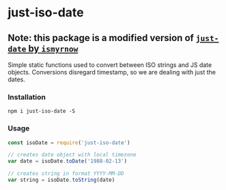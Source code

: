 # just-iso-date

## Note: this package is a modified version of [`just-date` by `ismyrnow`](https://github.com/ismyrnow/just-date)

Simple static functions used to convert between ISO strings and JS date objects. Conversions disregard timestamp, so we are dealing with just the dates.

### Installation

```
npm i just-iso-date -S
```

### Usage

```js
const isoDate = require('just-iso-date')

// creates date object with local timezone
var date = isoDate.toDate('1988-02-13')

// creates string in format YYYY-MM-DD
var string = isoDate.toString(date)
```